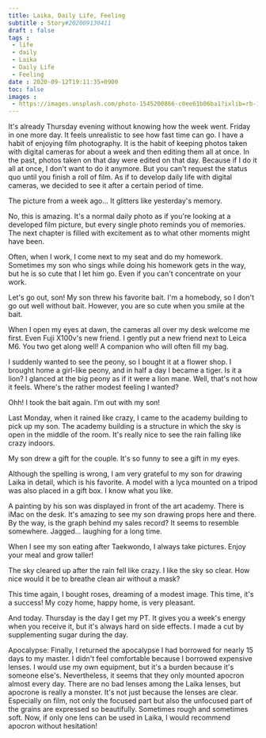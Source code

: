 ```yaml
---
title: Laika, Daily Life, Feeling
subtitle : Story#202009130411
draft : false
tags :
 - life
 - daily
 - Laika
 - Daily Life
 - Feeling
date : 2020-09-12T19:11:35+0900
toc: false
images : 
 - https://images.unsplash.com/photo-1545200866-c0ee61b06ba1?ixlib=rb-1.2.1&q=80&fm=jpg&crop=entropy&cs=tinysrgb&w=1080&fit=max&ixid=eyJhcHBfaWQiOjE1NTU0OX0
---
```


It's already Thursday evening without knowing how the week went. Friday in one more day. It feels unrealistic to see how fast time can go. I have a habit of enjoying film photography. It is the habit of keeping photos taken with digital cameras for about a week and then editing them all at once. In the past, photos taken on that day were edited on that day. Because if I do it all at once, I don't want to do it anymore. But you can't request the status quo until you finish a roll of film. As if to develop daily life with digital cameras, we decided to see it after a certain period of time.  

The picture from a week ago... It glitters like yesterday's memory.  

No, this is amazing. It's a normal daily photo as if you're looking at a developed film picture, but every single photo reminds you of memories. The next chapter is filled with excitement as to what other moments might have been.  

Often, when I work, I come next to my seat and do my homework. Sometimes my son who sings while doing his homework gets in the way, but he is so cute that I let him go. Even if you can't concentrate on your work.  

Let's go out, son! My son threw his favorite bait. I'm a homebody, so I don't go out well without bait. However, you are so cute when you smile at the bait.  

When I open my eyes at dawn, the cameras all over my desk welcome me first. Even Fuji X100v's new friend. I gently put a new friend next to Leica M6. You two get along well! A companion who will often fill my bag.  

I suddenly wanted to see the peony, so I bought it at a flower shop. I brought home a girl-like peony, and in half a day I became a tiger. Is it a lion? I glanced at the big peony as if it were a lion mane. Well, that's not how it feels. Where's the rather modest feeling I wanted?  

Ohh! I took the bait again. I'm out with my son!  

Last Monday, when it rained like crazy, I came to the academy building to pick up my son. The academy building is a structure in which the sky is open in the middle of the room. It's really nice to see the rain falling like crazy indoors.  

My son drew a gift for the couple. It's so funny to see a gift in my eyes.  

Although the spelling is wrong, I am very grateful to my son for drawing Laika in detail, which is his favorite. A model with a lyca mounted on a tripod was also placed in a gift box. I know what you like.  

A painting by his son was displayed in front of the art academy. There is iMac on the desk. It's amazing to see my son drawing props here and there. By the way, is the graph behind my sales record? It seems to resemble somewhere. Jagged... laughing for a long time.  

When I see my son eating after Taekwondo, I always take pictures. Enjoy your meal and grow taller!  

The sky cleared up after the rain fell like crazy. I like the sky so clear. How nice would it be to breathe clean air without a mask?  

This time again, I bought roses, dreaming of a modest image. This time, it's a success! My cozy home, happy home, is very pleasant.  

And today. Thursday is the day I get my PT. It gives you a week's energy when you receive it, but it's always hard on side effects. I made a cut by supplementing sugar during the day.  

Apocalypse: Finally, I returned the apocalypse I had borrowed for nearly 15 days to my master. I didn't feel comfortable because I borrowed expensive lenses. I would use my own equipment, but it's a burden because it's someone else's. Nevertheless, it seems that they only mounted apocron almost every day. There are no bad lenses among the Laika lenses, but apocrone is really a monster. It's not just because the lenses are clear. Especially on film, not only the focused part but also the unfocused part of the grains are expressed so beautifully. Sometimes rough and sometimes soft. Now, if only one lens can be used in Laika, I would recommend apocron without hesitation!  

